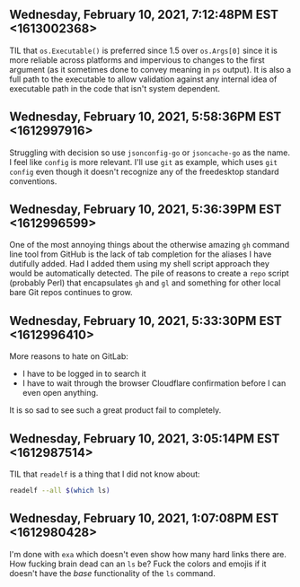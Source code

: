 ## Wednesday, February 10, 2021, 7:12:48PM EST <1613002368>

TIL that `os.Executable()` is preferred since 1.5 over `os.Args[0]`
since it is more reliable across platforms and impervious to changes to
the first argument (as it sometimes done to convey meaning in `ps`
output). It is also a full path to the executable to allow validation
against any internal idea of executable path in the code that isn't
system dependent.

## Wednesday, February 10, 2021, 5:58:36PM EST <1612997916>

Struggling with decision so use `jsonconfig-go` or `jsoncache-go` as the
name. I feel like `config` is more relevant. I'll use `git` as example,
which uses `git config` even though it doesn't recognize any of the
freedesktop standard conventions. 

## Wednesday, February 10, 2021, 5:36:39PM EST <1612996599>

One of the most annoying things about the otherwise amazing `gh` command
line tool from GitHub is the lack of tab completion for the aliases I
have dutifully added. Had I added them using my shell script approach
they would be automatically detected. The pile of reasons to create a
`repo` script (probably Perl) that encapsulates `gh` and `gl` and
something for other local bare Git repos continues to grow.

## Wednesday, February 10, 2021, 5:33:30PM EST <1612996410>

More reasons to hate on GitLab:

* I have to be logged in to search it
* I have to wait through the browser Cloudflare confirmation before I
  can even open anything.

It is so sad to see such a great product fail to completely.

## Wednesday, February 10, 2021, 3:05:14PM EST <1612987514>

TIL that `readelf` is a thing that I did not know about:

```sh
readelf --all $(which ls)
```

## Wednesday, February 10, 2021, 1:07:08PM EST <1612980428>

I'm done with `exa` which doesn't even show how many hard links there
are. How fucking brain dead can an `ls` be? Fuck the colors and emojis
if it doesn't have the *base* functionality of the `ls` command.

